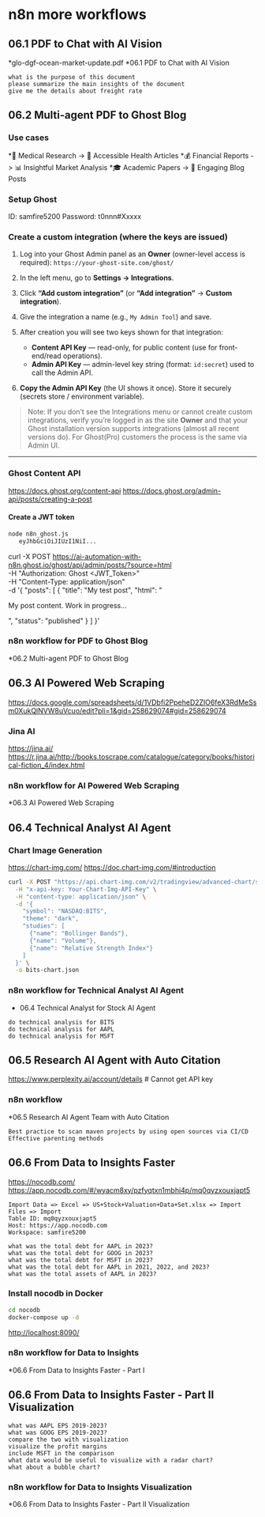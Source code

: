 # n8n more workflows

## 06.1 PDF to Chat with AI Vision

*glo-dgf-ocean-market-update.pdf
*06.1 PDF to Chat with AI Vision

```note
what is the purpose of this document
please summarize the main insights of the document
give me the details about freight rate
```

## 06.2 Multi-agent PDF to Ghost Blog

### Use cases

*📑 Medical Research -> 📘 Accessible Health Articles
*💰 Financial Reports -> 📊 Insightful Market Analysis
*🎓 Academic Papers -> 📄 Engaging Blog Posts

### Setup Ghost

ID: samfire5200
Password: t0nnn#Xxxxx

### Create a custom integration (where the keys are issued)

1. Log into your Ghost Admin panel as an **Owner** (owner-level access is required):
   `https://your-ghost-site.com/ghost/`
2. In the left menu, go to **Settings → Integrations**.
3. Click **“Add custom integration”** (or **“Add integration”** → **Custom integration**).
4. Give the integration a name (e.g., `My Admin Tool`) and save.
5. After creation you will see two keys shown for that integration:

   * **Content API Key** — read-only, for public content (use for front-end/read operations).
   * **Admin API Key** — admin-level key string (format: `id:secret`) used to call the Admin API.
6. **Copy the Admin API Key** (the UI shows it once). Store it securely (secrets store / environment variable).

> Note: If you don’t see the Integrations menu or cannot create custom integrations, verify you’re logged in as the site **Owner** and that your Ghost installation version supports integrations (almost all recent versions do). For Ghost(Pro) customers the process is the same via Admin UI.

---

### Ghost Content API

<https://docs.ghost.org/content-api>
<https://docs.ghost.org/admin-api/posts/creating-a-post>

#### Create a JWT token

```cmd
node n8n_ghost.js
   eyJhbGciOiJIUzI1NiI...
```

curl -X POST https://ai-automation-with-n8n.ghost.io/ghost/api/admin/posts/?source=html \
  -H "Authorization: Ghost <JWT_Token>" \
  -H "Content-Type: application/json" \
  -d '{
    "posts": [
        {
            "title": "My test post",
            "html": "<p>My post content. Work in progress...</p>",
            "status": "published"
        }
    ]
  }'

### n8n workflow for PDF to Ghost Blog

*06.2 Multi-agent PDF to Ghost Blog

## 06.3 AI Powered Web Scraping

<https://docs.google.com/spreadsheets/d/1VDbfi2PpeheD2ZlO6feX3RdMeSsm0XukQlNVW8uVcuo/edit?pli=1&gid=258629074#gid=258629074>

### Jina AI

<https://jina.ai/>
<https://r.jina.ai/http://books.toscrape.com/catalogue/category/books/historical-fiction_4/index.html>

### n8n workflow for AI Powered Web Scraping

*06.3 AI Powered Web Scraping

## 06.4 Technical Analyst AI Agent

### Chart Image Generation

<https://chart-img.com/>
<https://doc.chart-img.com/#introduction>

```bash test
curl -X POST "https://api.chart-img.com/v2/tradingview/advanced-chart/storage" \
  -H "x-api-key: Your-Chart-Img-API-Key" \
  -H "content-type: application/json" \
  -d '{
    "symbol": "NASDAQ:BITS",
    "theme": "dark",
    "studies": [
      {"name": "Bollinger Bands"},
      {"name": "Volume"},
      {"name": "Relative Strength Index"}
    ]
  }' \
  -o bits-chart.json
```

### n8n workflow for Technical Analyst AI Agent

* 06.4 Technical Analyst for Stock AI Agent

```Chat
do technical analysis for BITS
do technical analysis for AAPL
do technical analysis for MSFT
```

## 06.5 Research AI Agent with Auto Citation

<https://www.perplexity.ai/account/details> # Cannot get API key

### n8n workflow

*06.5 Research AI Agent Team with Auto Citation

```chat
Best practice to scan maven projects by using open sources via CI/CD
Effective parenting methods
```

## 06.6 From Data to Insights Faster

<https://nocodb.com/>
<https://app.nocodb.com/#/wyacm8xy/pzfyqtxn1mbhi4p/mq0qyzxouxjapt5>

```note
Import Data => Excel => US+Stock+Valuation+Data+Set.xlsx => Import Files => Import
Table ID: mq0qyzxouxjapt5
Host: https://app.nocodb.com
Workspace: samfire5200
```

```chat
what was the total debt for AAPL in 2023?
what was the total debt for GOOG in 2023?
what was the total debt for MSFT in 2023?
what was the total debt for AAPL in 2021, 2022, and 2023?
what was the total assets of AAPL in 2023?
```

### Install nocodb in Docker

```cmd
cd nocodb
docker-compose up -d
```

<http://localhost:8090/>

### n8n workflow for Data to Insights

*06.6 From Data to Insights Faster - Part I

## 06.6 From Data to Insights Faster - Part II Visualization

```chat
what was AAPL EPS 2019-2023?
what was GOOG EPS 2019-2023?
compare the two with visualization
visualize the profit margins
include MSFT in the comparison
what data would be useful to visualize with a radar chart?
what about a bubble chart?
```

### n8n workflow for Data to Insights Visualization

*06.6 From Data to Insights Faster - Part II Visualization
